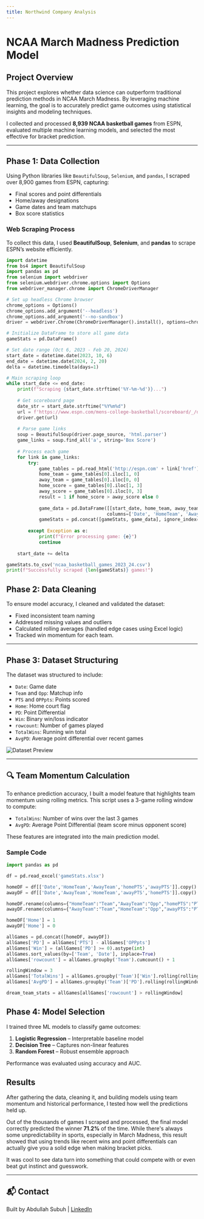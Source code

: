 ```yaml
---
title: Northwind Company Analysis
---
```

# NCAA March Madness Prediction Model

## Project Overview
This project explores whether data science can outperform traditional prediction methods in NCAA March Madness. By leveraging machine learning, the goal is to accurately predict game outcomes using statistical insights and modeling techniques.

I collected and processed **8,939 NCAA basketball games** from ESPN, evaluated multiple machine learning models, and selected the most effective for bracket prediction.

---

## Phase 1: Data Collection
Using Python libraries like `BeautifulSoup`, `Selenium`, and `pandas`, I scraped over 8,900 games from ESPN, capturing:
- Final scores and point differentials
- Home/away designations
- Game dates and team matchups
- Box score statistics 

### Web Scraping Process  

To collect this data, I used **BeautifulSoup**, **Selenium**, and **pandas** to scrape ESPN’s website efficiently.  

```python
import datetime
from bs4 import BeautifulSoup
import pandas as pd
from selenium import webdriver
from selenium.webdriver.chrome.options import Options
from webdriver_manager.chrome import ChromeDriverManager

# Set up headless Chrome browser
chrome_options = Options()
chrome_options.add_argument('--headless')
chrome_options.add_argument('--no-sandbox')
driver = webdriver.Chrome(ChromeDriverManager().install(), options=chrome_options)

# Initialize DataFrame to store all game data
gameStats = pd.DataFrame()

# Set date range (Oct 6, 2023 - Feb 20, 2024)
start_date = datetime.date(2023, 10, 6)
end_date = datetime.date(2024, 2, 20)
delta = datetime.timedelta(days=1)

# Main scraping loop
while start_date <= end_date:
    print(f"Scraping {start_date.strftime('%Y-%m-%d')}...")
    
    # Get scoreboard page
    date_str = start_date.strftime("%Y%m%d")
    url = f'https://www.espn.com/mens-college-basketball/scoreboard/_/date/{date_str}'
    driver.get(url)
    
    # Parse game links
    soup = BeautifulSoup(driver.page_source, 'html.parser')
    game_links = soup.find_all('a', string='Box Score')
    
    # Process each game
    for link in game_links:
        try:
            game_tables = pd.read_html('http://espn.com' + link['href'])
            home_team = game_tables[0].iloc[1, 0]
            away_team = game_tables[0].iloc[0, 0]
            home_score = game_tables[0].iloc[1, 3]
            away_score = game_tables[0].iloc[0, 3]
            result = 1 if home_score > away_score else 0
            
            game_data = pd.DataFrame([[start_date, home_team, away_team, home_score, away_score, result]],
                                     columns=['Date', 'HomeTeam', 'AwayTeam', 'HomeScore', 'AwayScore', 'Result'])
            gameStats = pd.concat([gameStats, game_data], ignore_index=True)
            
        except Exception as e:
            print(f"Error processing game: {e}")
            continue
    
    start_date += delta

gameStats.to_csv('ncaa_basketball_games_2023_24.csv')
print(f"Successfully scraped {len(gameStats)} games!")

```

##  Phase 2: Data Cleaning
To ensure model accuracy, I cleaned and validated the dataset:
- Fixed inconsistent team naming
- Addressed missing values and outliers
- Calculated rolling averages (handled edge cases using Excel logic)
- Tracked win momentum for each team.  

---

##  Phase 3: Dataset Structuring
The dataset was structured to include:
- `Date`: Game date
- `Team` and `Opp`: Matchup info
- `PTS` and `OPPpts`: Points scored
- `Home`: Home court flag
- `PD`: Point Differential
- `Win`: Binary win/loss indicator
- `rowcount`: Number of games played
- `TotalWins`: Running win total
- `AvgPD`: Average point differential over recent games

![Dataset Preview](https://github.com/user-attachments/assets/87d041ba-853f-4eda-a4ba-15f19eef7767)

---

## 🔍 Team Momentum Calculation
To enhance prediction accuracy, I built a model feature that highlights team momentum using rolling metrics. This script uses a 3-game rolling window to compute:

- `TotalWins`: Number of wins over the last 3 games
- `AvgPD`: Average Point Differential (team score minus opponent score)

These features are integrated into the main prediction model.

### Sample Code
```python
import pandas as pd

df = pd.read_excel('gameStats.xlsx')

homeDF = df[['Date','HomeTeam','AwayTeam','homePTS','awayPTS']].copy()
awayDF = df[['Date','AwayTeam','HomeTeam','awayPTS','homePTS']].copy()

homeDF.rename(columns={"HomeTeam":"Team","AwayTeam":"Opp","homePTS":"PTS","awayPTS":"OPPpts"}, inplace=True)
awayDF.rename(columns={"AwayTeam":"Team","HomeTeam":"Opp","awayPTS":"PTS","homePTS":"OPPpts"}, inplace=True)

homeDF['Home'] = 1
awayDF['Home'] = 0

allGames = pd.concat([homeDF, awayDF])
allGames['PD'] = allGames['PTS'] - allGames['OPPpts']
allGames['Win'] = (allGames['PD'] >= 0).astype(int)
allGames.sort_values(by=['Team', 'Date'], inplace=True)
allGames['rowcount'] = allGames.groupby('Team').cumcount() + 1

rollingWindow = 3
allGames['TotalWins'] = allGames.groupby('Team')['Win'].rolling(rollingWindow, closed='left').sum().reset_index(0, drop=True)
allGames['AvgPD'] = allGames.groupby('Team')['PD'].rolling(rollingWindow, closed='left').mean().reset_index(0, drop=True)

dream_team_stats = allGames[allGames['rowcount'] > rollingWindow]
``` 

##  Phase 4: Model Selection
I trained three ML models to classify game outcomes:
1. **Logistic Regression** – Interpretable baseline model
2. **Decision Tree** – Captures non-linear features
3. **Random Forest** – Robust ensemble approach

Performance was evaluated using accuracy and AUC.

##  Results
After gathering the data, cleaning it, and building models using team momentum and historical performance, I tested how well the predictions held up.

Out of the thousands of games I scraped and processed, the final model correctly predicted the winner **71.2%** of the time. While there's always some unpredictability in sports, especially in March Madness, this result showed that using trends like recent wins and point differentials can actually give you a solid edge when making bracket picks.

It was cool to see data turn into something that could compete with or even beat gut instinct and guesswork.

---


## 📬 Contact
Built by Abdullah Subuh | [LinkedIn](https://www.linkedin.com/in/abdullahsubuh)



